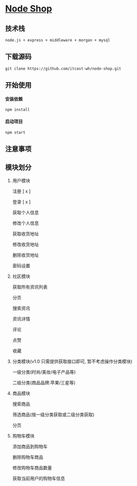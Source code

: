 # [ Node Shop](https://github.com/itcast-wh/node-shop)

## 技术栈

    node.js + express + middleware + morgan + mysql

## 下载源码
    git clone https://github.com/itcast-wh/node-shop.git


## 开始使用

#### 安装依赖

    npm install

#### 启动项目

    npm start

## 注意事项 ##


## 模块划分

1. 用户模块

    注册 [ x ]

    登录 [ x ]

    获取个人信息

    修改个人信息

    获取收货地址

    修改收货地址

    删除收货地址

    密码设置

2. 社区模块

    获取所有资讯列表

    分页

    搜索资讯

    资讯详情

    评论

    点赞

    收藏

3. 分类模块(v1.0 只需提供获取接口即可, 暂不考虑操作分类模块)

    一级分类(时尚/美妆/电子产品等)

    二级分类(商品品牌:苹果/三星等)
 
4. 商品模块

    搜索商品

    筛选商品(按一级分类获取或二级分类获取)

    分页

5. 购物车模块

    添加商品到购物车

    删除购物车商品

    修改购物车商品数量

    获取当前用户的购物车信息
